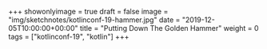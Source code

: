 +++
showonlyimage = true
draft = false
image = "img/sketchnotes/kotlinconf-19-hammer.jpg"
date = "2019-12-05T10:00:00+00:00"
title = "Putting Down The Golden Hammer"
weight = 0
tags = ["kotlinconf-19", "kotlin"]
+++
